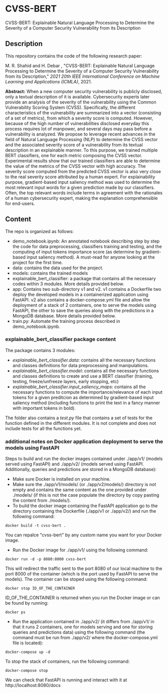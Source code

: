 # CVSS-BERT
CVSS-BERT: Explainable Natural Language Processing to Determine the Severity of a Computer Security Vulnerability from its Description

## Description

This repository contains the code of the following research paper:

M. R. Shahid and H. Debar , "CVSS-BERT: Explainable Natural Language Processing to Determine the Severity of a Computer Security Vulnerability from its Description," *2021 20th IEEE International Conference on Machine Learning and Applications (ICMLA)*, 2021.

**Abstract:** When a new computer security vulnerability is publicly disclosed, only a textual description of it is available. Cybersecurity experts later provide an analysis of the severity of the vulnerability using the Common Vulnerability Scoring System (CVSS). Specifically, the different characteristics of the vulnerability are summarized into a vector (consisting of a set of metrics), from which a severity score is computed. However, because of the high number of vulnerabilities disclosed everyday this process requires lot of manpower, and several days may pass before a vulnerability is analyzed. We propose to leverage recent advances in the field of Natural Language Processing (NLP) to determine the CVSS vector and the associated severity score of a vulnerability from its textual description in an explainable manner. To this purpose, we trained multiple BERT classifiers, one for each metric composing the CVSS vector. Experimental results show that our trained classifiers are able to determine the value of the metrics of the CVSS vector with high accuracy. The severity score computed from the predicted CVSS vector is also very close to the real severity score attributed by a human expert. For explainability purpose, gradient-based input saliency method was used to determine the most relevant input words for a given prediction made by our classifiers. Often, the top relevant words include terms in agreement with the rationales of a human cybersecurity expert, making the explanation comprehensible for end-users.

## Content

The repo is organized as follows:
* demo_notebook.ipynb: An annotated notebook describing step by step the code for data preprocessing, classifiers training and testing, and the computing of input tokens importance score (as determine by gradient-based input saliency method). A must-read for anyone looking at the project for the first time.
* data: contains the data used for the project.
* models: contains the trained models
* explainable_bert_classifier: a package that contains all the necessary codes within 3 modules. More details provided below.
* app: Contains two sub-directory v1 and v2. v1 contains a Dockerfile two deploy the developed models in a containerized application using FastAPI. v2 also contains a docker-compose.yml file and allow the deployment of a stack of 2 containers, one to serve the models using FastAPI, the other to save the queries along with the predictions in a MongoDB database. More details provided below.
* train.py: Automate the training process described in demo_notebook.ipynb. 

### explainable_bert_classifier package content

The package contains 3 modules:
- *explainable_bert_classifier.data*: contains all the necessary functions and classes definitions for data preprocessing and manipulations.
- *explainable_bert_classifier.model*: contains all the necessary functions and classes definitions to create and use a BERT classifier (training, testing, freeze/unfreeze layers, early stopping, etc)
- *explainable_bert_classifier.input_saliency_maps*: contains all the necessary functions to compute the importance/relevance of each input tokens for a given preditcion as determined by gradient-based input saliency method (including functions to print the text in a fancy manner with important tokens in bold).

The folder also contains a *test.py* file that contains a set of tests for the function defined in the different modules. It is not complete and does not include tests for all the functions yet.


### additional notes on Docker application deployment to serve the models using FastAPI
Steps to build and run the docker images contained under ./app/v1/ (models served using FastAPI) and ./app/v2/ (models served using FastAPI. Additionally, queries and predictions are stored in a MongoDB database):
- Make sure Docker is installed on your machine.
- Make sure the ./app/v1/models/ (or ./app/v2/models/) directory is not empty and contains the same content as the one provided under ./models/ (if this is not the case populate the directory by copy pasting the content from ./models/).
- To build the docker image containing the FastAPI application go to the directory containing the Dockerfile (./app/v1 or ./app/v2/) and run the following command:
```
docker build -t cvss-bert .
```
You can repalce "cvss-bert" by any custom name you want for your Docker image.
- Run the Docker image for ./app/v1/ using the following command:
```
docker run -d -p 8080:8000 cvss-bert
```
This will redirect the traffic sent to the port 8080 of our local machine to the port 8000 of the container (which is the port used by FastAPI to serve the models). The container can be stoped using the following command:
```
docker stop ID_OF_THE_CONTAINER
```
ID_OF_THE_CONTAINER is returned when you run the Docker image or can be found by running:
```
docker ps
```
- Run the application contained in ./app/v2/ (it differs from ./app/v1/ in that it runs 2 containers, one for models serving and one for storing queries and predictions data) using the following command (the command must be run from ./app/v2/ where the docker-compose.yml file is located):
```
docker-compose up -d
```
To stop the stack of containers, run the following command:
```
docker-compose stop
```

We can check that FastAPI is running and interact with it at http://localhost:8080/docs 
